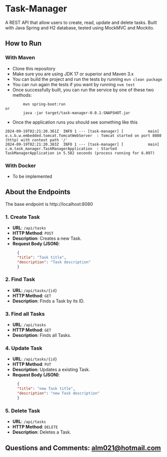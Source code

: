 # Task-Manager
A REST API that allow users to create, read, update and delete tasks. Built with Java Spring and H2 database, tested using MockMVC and Mockito.

## How to Run

### With Maven

* Clone this repository
* Make sure you are using JDK 17 or superior and Maven 3.x
* You can build the project and run the tests by running ```mvn clean package```
* You can run again the tests if you want by running ```nvm test```
* Once successfully built, you can run the service by one of these two methods:
```
        mvn spring-boot:run
or
        java -jar target/task-manager-0.0.1-SNAPSHOT.jar
```
* Once the application runs you should see something like this
```
2024-09-19T02:21:20.361Z  INFO 1 --- [task-manager] [           main] o.s.b.w.embedded.tomcat.TomcatWebServer  : Tomcat started on port 8080 (http) with context path '/'
2024-09-19T02:21:20.383Z  INFO 1 --- [task-manager] [           main] c.m.task_manager.TaskManagerApplication  : Started TaskManagerApplication in 5.582 seconds (process running for 6.097)
```
### With Docker
* To be implemented


## About the Endpoints

The base endpoint is http://localhost:8080

### 1. Create Task
- **URL**: `/api/tasks`
- **HTTP Method**: `POST`
- **Description**: Creates a new Task.
- **Request Body (JSON)**:
  ```json
    {
    "title": "Task title",
    "description": "Task description"
    }
  ```

### 2. Find Task
- **URL**: `/api/tasks/{id}`
- **HTTP Method**: `GET`
- **Description**: Finds a Task by its ID.

### 3. Find all Tasks
- **URL**: `/api/tasks`
- **HTTP Method**: `GET`
- **Description**: Finds all Tasks.

### 4. Update Task
- **URL**: `/api/tasks/{id}`
- **HTTP Method**: `PUT`
- **Description**: Updates a existing Task.
- **Request Body (JSON)**:
  ```json
    {
    "title": "new Task title",
    "description": "new Task description"
    }
  ```

### 5. Delete Task
- **URL**: `/api/tasks`
- **HTTP Method**: `DELETE`
- **Description**: Deletes a Task.

## Questions and Comments: alm021@hotmail.com